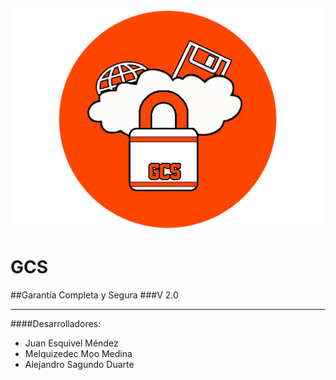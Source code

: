 ![Logo GCS](logogcs.png)
# GCS
##Garantía Completa y Segura
###V 2.0

---


####Desarrolladores:
* Juan Esquivel Méndez
* Melquizedec Moo Medina
* Alejandro Sagundo Duarte

